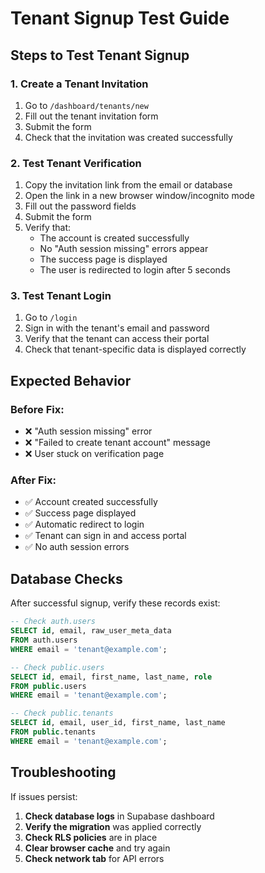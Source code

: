 # Tenant Signup Test Guide

## Steps to Test Tenant Signup

### 1. Create a Tenant Invitation
1. Go to `/dashboard/tenants/new`
2. Fill out the tenant invitation form
3. Submit the form
4. Check that the invitation was created successfully

### 2. Test Tenant Verification
1. Copy the invitation link from the email or database
2. Open the link in a new browser window/incognito mode
3. Fill out the password fields
4. Submit the form
5. Verify that:
   - The account is created successfully
   - No "Auth session missing" errors appear
   - The success page is displayed
   - The user is redirected to login after 5 seconds

### 3. Test Tenant Login
1. Go to `/login`
2. Sign in with the tenant's email and password
3. Verify that the tenant can access their portal
4. Check that tenant-specific data is displayed correctly

## Expected Behavior

### Before Fix:
- ❌ "Auth session missing" error
- ❌ "Failed to create tenant account" message
- ❌ User stuck on verification page

### After Fix:
- ✅ Account created successfully
- ✅ Success page displayed
- ✅ Automatic redirect to login
- ✅ Tenant can sign in and access portal
- ✅ No auth session errors

## Database Checks

After successful signup, verify these records exist:

```sql
-- Check auth.users
SELECT id, email, raw_user_meta_data 
FROM auth.users 
WHERE email = 'tenant@example.com';

-- Check public.users
SELECT id, email, first_name, last_name, role 
FROM public.users 
WHERE email = 'tenant@example.com';

-- Check public.tenants
SELECT id, email, user_id, first_name, last_name 
FROM public.tenants 
WHERE email = 'tenant@example.com';
```

## Troubleshooting

If issues persist:

1. **Check database logs** in Supabase dashboard
2. **Verify the migration** was applied correctly
3. **Check RLS policies** are in place
4. **Clear browser cache** and try again
5. **Check network tab** for API errors 